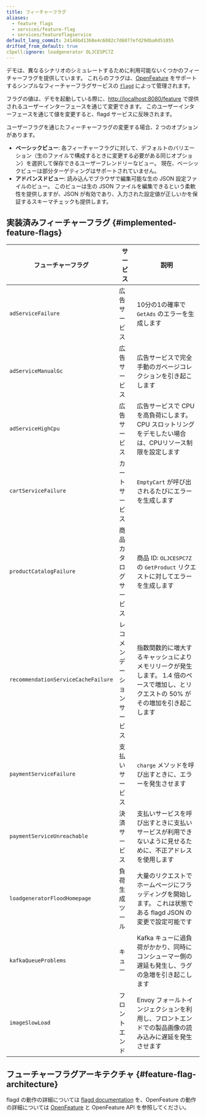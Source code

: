 ```yaml
---
title: フィーチャーフラグ
aliases:
  - feature_flags
  - services/feature-flag
  - services/featureflagservice
default_lang_commit: 24146bd1368e4c6082c7d6077efd29dba0d51055
drifted_from_default: true
cSpell:ignore: loadgenerator OLJCESPC7Z
---
```


デモは、異なるシナリオのシミュレートするために利用可能ないくつかのフィーチャーフラグを提供しています。
これらのフラグは、[OpenFeature](https://openfeature.dev) をサポートするシンプルなフィーチャーフラグサービスの [`flagd`](https://flagd.dev) によって管理されます。

フラグの値は、デモを起動している際に、<http://localhost:8080/feature> で提供されるユーザーインターフェースを通じて変更できます。
このユーザーインターフェースを通じて値を変更すると、flagd サービスに反映されます。

ユーザーフラグを通じたフィーチャーフラグの変更する場合、2 つのオプションがあります。

- **ベーシックビュー**: 各フィーチャーフラグに対して、デフォルトのバリエーション（生のファイルで構成するときに変更する必要がある同じオプション）を選択して保存できるユーザーフレンドリーなビュー。 現在、ベーシックビューは部分ターゲティングはサポートされていません。
- **アドバンスドビュー**: 読み込んでブラウザで編集可能な生の JSON 設定ファイルのビュー。 このビューは生の JSON ファイルを編集できるという柔軟性を提供しますが、JSON が有効であり、入力された設定値が正しいかを保証するスキーマチェックも提供します。

## 実装済みフィーチャーフラグ {#implemented-feature-flags}

| フューチャーフラグ                  | サービス                   | 説明                                                                                                                                 |
| ----------------------------------- | -------------------------- | ------------------------------------------------------------------------------------------------------------------------------------ |
| `adServiceFailure`                  | 広告サービス               | 10分の1の確率で `GetAds` のエラーを生成します                                                                                        |
| `adServiceManualGc`                 | 広告サービス               | 広告サービスで完全手動のガベージコレクションを引き起こします                                                                         |
| `adServiceHighCpu`                  | 広告サービス               | 広告サービスで CPU を高負荷にします。 CPU スロットリングをデモしたい場合は、CPUリソース制限を設定します                              |
| `cartServiceFailure`                | カートサービス             | `EmptyCart` が呼び出されるたびにエラーを生成します                                                                                   |
| `productCatalogFailure`             | 商品カタログサービス       | 商品 ID: `OLJCESPC7Z` の `GetProduct` リクエストに対してエラーを生成します                                                           |
| `recommendationServiceCacheFailure` | レコメンデーションサービス | 指数関数的に増大するキャッシュによりメモリリークが発生します。 1.4 倍のペースで増加し、とリクエストの 50% がその増加を引き起こします |
| `paymentServiceFailure`             | 支払いサービス             | `charge` メソッドを呼び出すときに、エラーを発生させます                                                                              |
| `paymentServiceUnreachable`         | 決済サービス               | 支払いサービスを呼び出すときに支払いサービスが利用できないように見せるために、不正アドレスを使用します                               |
| `loadgeneratorFloodHomepage`        | 負荷生成ツール             | 大量のリクエストでホームページにフラッディングを開始します。 これは状態である flagd JSON の変更で設定可能です                        |
| `kafkaQueueProblems`                | キュー                     | Kafka キューに過負荷がかかり、同時にコンシューマー側の遅延も発生し、ラグの急増を引き起こします                                       |
| `imageSlowLoad`                     | フロントエンド             | Envoy フォールトインジェクションを利用し、フロントエンドでの製品画像の読み込みに遅延を発生させます                                   |

## フューチャーフラグアーキテクチャ {#feature-flag-architecture}

flagd の動作の詳細については [flagd documentation](https://flagd.dev) を、OpenFeature の動作の詳細については [OpenFeature](https://openfeature.dev) と OpenFeature API を参照してください。
